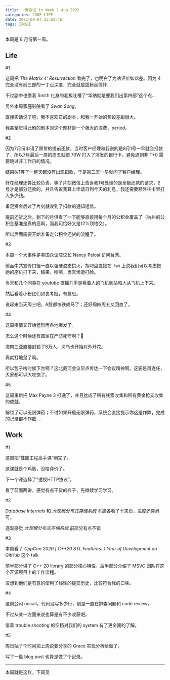 ```yaml
---
title: 一周杂记 in Week 1 Aug 2022
categories: CODE-LIFE
date: 2022-08-07 23:03:48
tags: [杂记]
---
```

本周是 8 月份第一周。

## Life

\#1

这周把 _The Matrix 4: Resurrection_ 看完了，也明白了为啥评价如此差。因为 4 完全没有前三部的一丁点深度，完全就是遛粉丝情怀...

不过剧中也借着 Smith 化身的老板吐槽了“华纳就是要我们出第四部”这个点...

另外本周家庭影院看了 _Swan Song_。

直接实话说了吧，我不喜欢它的剧本，和我一开始的预设差距很大。

我甚至觉得此剧的剧本对这个题材是一个极大的浪费，period。

\#2

因为7月份申请了房贷的提前还款，当时客户经理和我说的是8月1号一早就会扣款了，所以7月最后一周的周五就把 70W 打入了浦发的银行卡，避免遇到非 T+0 需要跳过非工作日的情况。

结果8/1等了一整天都没有出现扣款，于是第二天一早就问了客户经理。

好在经理还算比较负责，等了片刻微信上告诉我1号处理的是全额还款的请求，2号才是部分还款的，并且告诉我算上申请日到今天的利息，我还需要额外往卡里打入多少钱。

备足资金后过了片刻就收到了扣款的通知短信。

提前还贷之后，剩下的月供看了一下能够直接用每个月的公积金覆盖了（杭州的公积金基准是真的高啊，而我司恰好又是12%顶格交）。

所以后面需要开始准备走公积金还贷的流程了。

\#3

本周一个大事件是美国众议院议长 Nancy Pelosi 访问台湾。

前面中共宣传口径一直以强硬姿态拱火，胡叼盘直接在 Twi 上说我们可以考虑把她的座机打下来，结果，啧啧，当天惨遭打脸。

当天和几个同事在 youtube 直播几乎是看着人的飞机到站和人从飞机上下来。

然后看着小粉红们如丧考妣，有意思。

说起来当天周三吧，A股都快跌成马了；还好周四周五又回血了。

\#4

这周疫情又开始猛烈再各地爆发了。

怎么这个时候还有国家在严防死守啊？🤔

海南三亚直接封锁了8万人，义乌也开始对外开花。

真就打地鼠了啊。

所以包子啥时候下台啊？这北戴河会议早点传达一下会议精神啊。这要是再连任，大家都可以大吃饱了。

\#5

这周重新把 Max Payne 3 打通了，并且达成了所有线索收集和所有黄金枪支收集的成就。

解锁了可以无限弹药；不过如果开启无限弹药，系统会直接提示你这是作弊，完成的记录都不作数....

## Work

\#1

这周把“性能工程高手课”刷完了。

这课就是个鸡肋，没啥评价了。

下一个课选择了“透视HTTP协议”。

看了前面两讲，感觉有点干货的样子，先继续学习学习。

\#2

_Database Internals_ 和 _大规模分布式存储系统_ 本周各看了十来页，进度还算尚可。

逐渐感觉 _大规模分布式存储系统_ 前部分有点不错

\#3

本周看了 _CppCon 2020 | C++20 STL Features: 1 Year of Development on GitHub_ 这个 talk

前半部分讲了 C++ 20 library 的部分核心特性，后半部分介绍了 MSVC 团队在这个开源项目上的工作流程。

没想到他们是有意的使用了线性的提交历史，比较符合我的口味。

\#4

这周公司 oncall，代码没写多少行，倒是一直在排查问题和 code review。

不过从某一方面来说也算是有不少收获吧。

借着 trouble shooting 的空挡对我们的 system 有了更全面的了解。

\#5

周日抽了个时间把上周说要分享的 Grace 实现分析给做了。

写了一篇 blog post 也算是做了个记录。

---

本周就是这样，下周见
